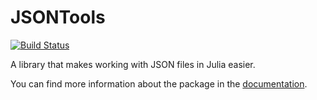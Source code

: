 # JSONTools

[![Build Status](https://github.com/Nusiq/JSONTools.jl/actions/workflows/CI.yml/badge.svg?branch=master)](https://github.com/Nusiq/JSONTools.jl/actions/workflows/CI.yml?query=branch%3Amaster)

A library that makes working with JSON files in Julia easier.

You can find more information about the package in the [documentation](https://nusiq.github.io/JSONTools.jl/dev/).
